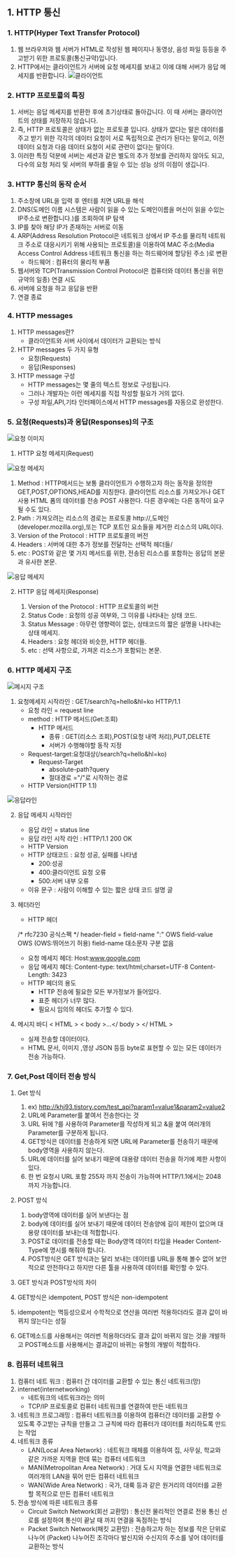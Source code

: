 ## 1. HTTP 통신
### 1. HTTP(Hyper Text Transfer Protocol) 
1. 웹 브라우저와 웹 서버가 HTML로 작성된 웹 페이지나 동영상, 음성 파일 등등을 주고받기 위한 프로토콜(통신규약)입니다. 
2. HTTP에서는 클라이언트가 서버에 요청 메세지를 보내고 이에 대해 서버가 응답 메세지를 반환합니다.
![클라이언트](https://img1.daumcdn.net/thumb/R1280x0/?scode=mtistory2&fname=https%3A%2F%2Fblog.kakaocdn.net%2Fdn%2F2uDtD%2FbtqEepoz93p%2FNdnyQBPeYLS18pxzO32xck%2Fimg.jpg)

### 2. HTTP 프로토콜의 특징
1. 서버는 응답 메세지를 반환한 후에 초기상태로 돌아갑니다. 이 때 서버는 클라이언트의 상태를 저장하지 않습니다.
2. 즉, HTTP 프로토콜은 상태가 없는 프로토콜 입니다. 상태가 없다는 말은 데이터를 주고 받기 위한 각각의 데이터 요청이 서로 독립적으로 관리가 된다는 말이고, 이전 데이터 요청과 다음 데이터 요청이 서로 관련이 없다는 말이다.
3. 이러한 특징 덕분에 서버는 세션과 같은 별도의 추가 정보를 관리하지 않아도 되고, 다수의 요청 처리 및 서버의 부하를 줄일 수 있는 성능 상의 이점이 생깁니다.

### 3. HTTP 통신의 동작 순서
1. 주소창에 URL을 입력 후 엔터를 치면 URL을 해석
2. DNS(도메인 이름 시스템은 사람이 읽을 수 있는 도메인이름을 머신이 읽을 수있는 IP주소로 변환합니다.)를 조회하여 IP 탐색
3. IP를 찾아 해당 IP가 존재하는 서버로 이동
4. ARP(Address Resolution Protocol은 네트워크 상에서 IP 주소를 물리적 네트워크 주소로 대응시키기 위해 사용되는 프로토콜)을 이용하여 MAC 주소(Media Access Control Address 네트워크 통신을 하는 하드웨어에 할당된 주소 )로 변환
    - 하드웨어 : 컴퓨터의 물리적 부품
5. 웹서버와 TCP(Transmission Control Protocol은 컴퓨터와 데이터 통신을 위한 규약의 일종) 연결 시도
6. 서버에 요청을 하고 응답을 반환
7. 연결 종료

### 4. HTTP messages
1. HTTP messages란?
    - 클라이언트와 서버 사이에서 데이터가 교환되는 방식
2. HTTP messages 두 가지 유형
    - 요청(Requests)
    - 응답(Responses)
3. HTTP message 구성
    - HTTP messages는 몇 줄의 텍스트 정보로 구성됩니다.
    - 그러나 개발자는 이런 메세지를 직접 작성할 필요가 거의 없다.
    - 구성 파일,API,기타 인터페이스에서 HTTP messages를 자동으로 완성한다.

### 5. 요청(Requests)과 응답(Responses)의 구조

![요청 이미지](https://velog.velcdn.com/images%2Fgparkkii%2Fpost%2F531ed3d6-a210-4c97-ac23-00aaf9926436%2FHTTPMsgStructure2.png)

1. HTTP 요청 메세지(Request)

  ![요청 메세지](https://velog.velcdn.com/images%2Fgparkkii%2Fpost%2F0a8a066b-b53b-4c86-a522-32e848c5f54f%2FHTTP_Request.png)

1. Method : HTTP메서드는 보통 클라이언트가 수행하고자 하는 동작을 정의한 GET,POST,OPTIONS,HEAD를 지칭한다. 클라이언트 리소스를 가져오거나 GET 사용 HTML 폼의 데이터를 전송 POST 사용한다. 다른 경우에는 다른 동작이 요구될 수도 있다.
2. Path : 가져오려는 리소스의 경로는 프로토콜 http://,도메인(developer.mozilla.org),또는 TCP 포트인 요소들을 제거한 리소스의 URL이다.
3. Version of the Protocol : HTTP 프로토콜의 버전
4. Headers : 서버에 대한 추가 정보를 전달하는 선택적 헤더들/
5. etc : POST와 같은 몇 가지 메서드를 위한, 전송된 리소스를 포함하는 응답의 본문과 유사한 본문.
 
 
  ![응답 메세지](https://velog.velcdn.com/images%2Fgparkkii%2Fpost%2Fc5ee6879-e3af-49f9-a8d0-5922b49c53ce%2FHTTP_Response.png)

2. HTTP 응답 메세지(Response)

    1. Version of the Protocol : HTTP 프로토콜의 버전
    2. Status Code : 요청의 성공 여부와, 그 이유를 나타내는 상태 코드.
    3. Status Message : 아무런 영향력이 없는, 상태코드의 짧은 설명을 나타내는 상태 메세지.
    4. Headers : 요청 헤더와 비슷한, HTTP 헤더들.
    5. etc : 선택 사항으로, 가져온 리소스가 포함되는 본문.

### 6. HTTP 메세지 구조

![메시지 구조](https://velog.velcdn.com/images%2Fgparkkii%2Fpost%2Fa8c0793f-86bf-4744-8d83-56c457c00b2f%2Ftip_20070425_1.jpg)

1. 요청메세지 시작라인 : GET/search?q=hello&hl=ko HTTP/1.1
    - 요청 라인 = request line
    - method : HTTP 메서드(Get:조회)
        - HTTP 메서드
            - 종류 : GET(리소스 조회),POST(요청 내역 처리),PUT,DELETE
            - 서버가 수행해야할 동작 지정
    - Request-target:요청대상(/search?q=hello&hl=ko)
        - Request-Target
            - absolute-path?query
            - 절대경로 ="/"로 시작하는 경로
    - HTTP Version(HTTP 1.1)


![응답라인](https://velog.velcdn.com/images%2Fgparkkii%2Fpost%2F5ee3b2f9-ce42-41f2-bb3e-f3bc3c146e1f%2F%E1%84%8B%E1%85%B3%E1%86%BC%E1%84%83%E1%85%A1%E1%86%B8%E1%84%86%E1%85%A6%E1%84%89%E1%85%B5%E1%84%8C%E1%85%B5.png)

2. 응답 메세지 시작라인
    - 응답 라인 = status line
    - 응답 라인 시작 라인 : HTTP/1.1 200 OK
    - HTTP Version
    - HTTP 상태코드 : 요청 성공, 실패를 나타냄
        - 200:성공
        - 400:클라이언트 요청 오류
        - 500:서버 내부 오류
    - 이유 문구 : 사람이 이해할 수 있는 짧은 상태 코드 설명 글 

3. 헤더라인
    - HTTP 헤더
    
    /* rfc7230 공식스펙 */
    header-field = field-name ":" OWS field-value OWS (OWS:뛰어쓰기 허용)
    field-name 대소문자 구분 없음
    
    - 요청 메세지 헤더: Host:www.google.com
    - 응답 메세지 헤더:
        Content-type: text/html;charset=UTF-8
        Content-Length: 3423
    - HTTP 헤더의 용도
        - HTTP 전송에 필요한 모든 부가정보가 들어있다.
        - 표준 헤더가 너무 많다.
        - 필요시 임의의 헤더도 추가할 수 있다.
4. 메시지 바디
    < HTML >
  < body >...</ body >
    </ HTML >

    - 실제 전송할 데이터이다.
    - HTML 문서, 이미지 ,영상 JSON 등등 byte로 표현할 수 있는 모든 데이터가 전송 가능하다.

### 7. Get,Post 데이터 전송 방식
1. Get 방식
    1. ex) http://khj93.tistory.com/test_api?param1=value1&param2=value2 
    2. URL에 Parameter를 붙여서 전송한다는 것
    3. URL 뒤에 ?를 사용하여 Parameter를 작성하게 되고 &을 붙여 여러개의 Parameter를 구분하게 됩니다.
    4. GET방식은 데이터를 전송하게 되면 URL에 Parameter를 전송하기 때문에 body영역을 사용하지 않는다.
    5. URL에 데이터를 실어 보내기 때문에 대용량 데이터 전송을 하기에 제한 사항이 있다.
    6. 한 번 요청시 URL 포함 255자 까지 전송이 가능하며 HTTP/1.1에서는 2048 까지 가능합니다.

2. POST 방식
    1. body영역에 데이터를 실어 보낸다는 점
    2. body에 데이터를 실어 보내기 때문에 데이터 전송양에 길이 제한이 없으며 대용량 데이터를 보내는데 적합합니다.
    3. POST로 데이터를 전송할 때는 Body영역 데이터 타입을 Header Content-Type에 명시를 해줘야 합니다. 
    4. POST방식은 GET 방식과는 달리 보내는 데이터를 URL을 통해 볼수 없어 보안적으로 안전하다고 하지만 다른 툴을 사용하여 데이터를 확인할 수 있다.

3. GET 방식과 POST방식의 차이
1. GET방식은 idempotent, POST 방식은 non-idempotent
2. idempotent는 멱등성으로서 수학적으로 연산을 여러번 적용하더라도 결과 값이 바뀌지 않는다는 성질
3. GET메소드를 사용해서는 여러번 적용하더라도 결과 값이 바뀌지 않는 것을 개발하고 POST메소드를 사용해서는 결과값이 바뀌는 유형의 개발이 적합하다.

### 8. 컴퓨터 네트워크
1. 컴퓨터 네트 워크 : 컴퓨터 간 데이터를 교환할 수 있는 통신 네트워크(망)
2. internet(internetworking) 
    - 네트워크의 네트워크라는 의미 
    - TCP/IP 프로토콜로 컴퓨터 네트워크를 연결하여 만든 네트워크
3. 네트워크 프로그래밍 : 컴퓨터 네트워크를 이용하여 컴퓨터간 데이터를 교환할 수 있도록 주고받는 규칙을 만들고 그 규칙에 따라 컴퓨터가 데이터를 처리하도록 만드는 작업
4. 네트워크 종류
   - LAN(Local Area Network) : 네트워크 매체를 이용하여 집, 사무실, 학교와 같은 가까운 지역을 한데 묶는 컴퓨터 네트워크
   - MAN(Metropolitan Area Network) : 거대 도시 지역을 연결한 네트워크로 여러개의 LAN을 묶어 만든 컴퓨터 네트워크
   - WAN(Wide Area Network) : 국가, 대륙 등과 같은 원거리의 데이터를 교환할 목적으로 만든 컴퓨터 네트워크
5. 전송 방식에 따른 네트워크 종류
    - Circuit Switch Network(회선 교환망) : 통신전 물리적인 연결로 전용 통신 선로를 설정하여 통신이 끝날 때 까지 연결을 독점하는 방식
    - Packet Switch Network(패킷 교환망) : 전송하고자 하는 정보를 작은 단위로 나누어 (Packet) 나누어진 조각마다 발신지와 수신지의 주소를 넣어 데이터를 교환하는 방식

